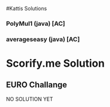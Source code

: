 #Kattis Solutions

### PolyMul1	(java) [AC]
### averageseasy (java) [AC]

# Scorify.me Solution

## EURO Challange 
  NO SOLUTION YET

